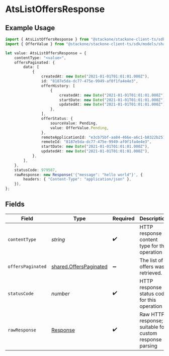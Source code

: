 # AtsListOffersResponse

## Example Usage

```typescript
import { AtsListOffersResponse } from "@stackone/stackone-client-ts/sdk/models/operations";
import { OfferValue } from "@stackone/stackone-client-ts/sdk/models/shared";

let value: AtsListOffersResponse = {
    contentType: "<value>",
    offersPaginated: {
        data: [
            {
                createdAt: new Date("2021-01-01T01:01:01.000Z"),
                id: "8187e5da-dc77-475e-9949-af0f1fa4e4e3",
                offerHistory: [
                    {
                        createdAt: new Date("2021-01-01T01:01:01.000Z"),
                        startDate: new Date("2021-01-01T01:01:01.000Z"),
                        updatedAt: new Date("2021-01-01T01:01:01.000Z"),
                    },
                ],
                offerStatus: {
                    sourceValue: Pending,
                    value: OfferValue.Pending,
                },
                remoteApplicationId: "e3cb75bf-aa84-466e-a6c1-b8322b257a48",
                remoteId: "8187e5da-dc77-475e-9949-af0f1fa4e4e3",
                startDate: new Date("2021-01-01T01:01:01.000Z"),
                updatedAt: new Date("2021-01-01T01:01:01.000Z"),
            },
        ],
    },
    statusCode: 979587,
    rawResponse: new Response('{"message": "hello world"}', {
        headers: { "Content-Type": "application/json" },
    }),
};
```

## Fields

| Field                                                                   | Type                                                                    | Required                                                                | Description                                                             |
| ----------------------------------------------------------------------- | ----------------------------------------------------------------------- | ----------------------------------------------------------------------- | ----------------------------------------------------------------------- |
| `contentType`                                                           | *string*                                                                | :heavy_check_mark:                                                      | HTTP response content type for this operation                           |
| `offersPaginated`                                                       | [shared.OffersPaginated](../../../sdk/models/shared/offerspaginated.md) | :heavy_minus_sign:                                                      | The list of offers was retrieved.                                       |
| `statusCode`                                                            | *number*                                                                | :heavy_check_mark:                                                      | HTTP response status code for this operation                            |
| `rawResponse`                                                           | [Response](https://developer.mozilla.org/en-US/docs/Web/API/Response)   | :heavy_check_mark:                                                      | Raw HTTP response; suitable for custom response parsing                 |
